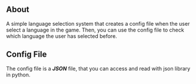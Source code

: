 ## About
A simple language selection system that creates a config file when the user select a language in the game. Then, you can use the config file to check which language the user has selected before.<br />

## Config File
The config file is a ***JSON*** file, that you can access and read with json library in python.